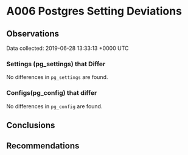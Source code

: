 # A006 Postgres Setting Deviations #

## Observations ##
Data collected: 2019-06-28 13:33:13 +0000 UTC  

### Settings (pg_settings) that Differ ###

No differences in `pg_settings` are found.

### Configs(pg_config) that differ ###

No differences in `pg_config` are found.



## Conclusions ##


## Recommendations ##

